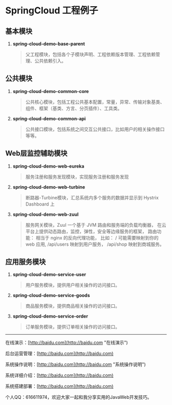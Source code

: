 # SpringCloud 工程例子 #

## 基本模块
1. **spring-cloud-demo-base-parent**
	> 父工程模块，包括各个子模块声明、工程依赖版本管理、工程依赖管理、公共依赖引入。

## 公共模块 ##
1. **spring-cloud-demo-common-core**
	> 公共核心模块，包括工程公共基本配置，常量，异常、传输对象基类、组件、框架（基类、方言、分页插件）、工具类。
2. **spring-cloud-demo-common-api**
	> 公共接口模块，包括系统之间交互公共接口，比如用户的相关操作接口等等。

## Web层监控辅助模块 ##
1. **spring-cloud-demo-web-eureka**
	> 服务注册和服务发现模块，实现服务注册和服务发现
2. **spring-cloud-demo-web-turbine**
	> 断路器-Turbine模块，汇总系统内多个服务的数据并显示到 Hystrix Dashboard 上
3. **spring-cloud-demo-web-zuul**
	> 服务网关模块，Zuul 一个基于 JVM 路由和服务端的负载均衡器， 在云平台上提供动态路由，监控，弹性，安全等边缘服务的框架，
	路由功能： 相当于 nginx 的反向代理功能，
	比如： / 可能需要映射到你的 web 应用, /api/users 映射到用户服务， /api/shop 映射到商城服务。

## 应用服务模块 ##
1. **spring-cloud-demo-service-user**
	> 用户服务模块，提供用户相关操作的访问接口。
2. **spring-cloud-demo-service-goods**
	> 商品服务模块，提供商品相关操作的访问接口。
3. **spring-cloud-demo-service-order**
	> 订单服务模块，提供订单相关操作的访问接口。

--------------------------

在线演示：[http://baidu.com](http://baidu.com "在线演示")

后台运营管理：[http://baidu.com](http://baidu.com)

系统操作说明：[http://baidu.com](http://baidu.com "系统操作说明")

系统详细介绍：[http://baidu.com](http://baidu.com)

系统搭建部署：[http://baidu.com](http://baidu.com)

个人QQ：616611974，欢迎大家一起和我分享实用的JavaWeb开发技巧。